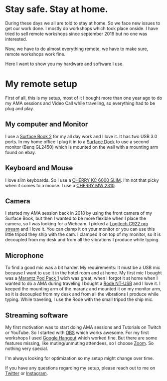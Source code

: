 # Stay safe. Stay at home.

During these days we all are told to stay at home.
So we face new issues to get our work done. I mostly do workshops which took place onside. I have tried to sell remote workshops since september 2019 but no one was interested.

Now, we have to do almost everything remote, we have to make sure, remote workshops work fine.

Here I want to show you my hardware and software I use.

# My remote setup

First of all, this is my setup, most of it I bought more than one year ago to do my AMA sessions and Video Call while traveling, so everything had to be plug and play.

## My computer and Monitor

I use a [Surface Book 2](https://www.microsoft.com/de-de/p/surface-book-2/8mcpzjjcc98c) for my all day work and I love it. It has two USB 3.0 ports. In my home office I plug it in to a [Surface Dock](https://www.microsoft.com/de-de/p/surface-dock/8qrh2npz0s0p) to use a second monitor (Benq GL2450) which is mounted on the wall with a mounting arm found on ebay.

## Keyboard and Mouse

I love slim keyboards.
So I use a [CHERRY KC 6000 SLIM](https://www.cherry.de/cherry-kc-6000-slim.html).
I'm not that picky when it comes to a mouse. I use a [CHERRY MW 2310](https://www.cherry.de/cherry-mw-2310.html).

## Camera

I started my AMA session back in 2018 by using the front camera of my Surface Book, but then I wanted to be more flexible when I place the camera, so I was looking for a Webcam. I picked a [Logitech C922 pro stream](https://www.logitech.com/de-de/product/c922-pro-stream-webcam) and I love it. You can clamp it on your monitor or you can use this little tripod they ship with the cam. I clamped it on top of my monitor, so it is decoupled from my desk and from all the vibrations I produce while typing.

## Microphone

To find a good mic was a bit harder. My requirements: It must be a USB mic because I want to use it in the hotel room and at home. My first mic I bought was a [Marantz Pod Pack 1](https://www.amazon.de/Marantz-Professional-Pod-Pack-USB-Kondensatormikrofon/dp/B01GHUA3XA) wich was great, when I forgot it at home when I wanted to do a AMA during traveling I bought a [Rode NT-USB](https://www.thomann.de/de/rode_nt_usb.htm) and I love it. I keeped the mounting arm of the maranz and mounted it on my monitor arm, so it is decoupled from my desk and from all the vibrations I produce while typing.
While traveling, I use the Rode with the small tripod the ship mic.

## Streaming software

My first motivation was to start doing AMA sessions and Tutorials on Twitch or YouTube. So I started with [OBS](https://obsproject.com/de) which works awesome. For my first workshops I used [Google Hangout](https://hangouts.google.com/) which worked fine. But there are some features missing, like muting/unmuting attendees, so I choose [Zoom](https://zoom.us/). So nothing very special.

I'm always looking for optimization so my setup might change over time.

If you have any questions regarding my setup, please reach out to me on [Twitter](https://twitter.com/webdave_de) or [Instagram](https://www.instagram.com/webdave_de/).

